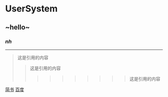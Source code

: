 # UserSystem
## ~hello~
### ***nh***
---
>这是引用的内容
>>这是引用的内容
>>>>>>>>>>这是引用的内容

 [简书](http://jianshu.com)
 [百度](http://baidu.com)
